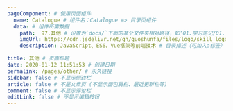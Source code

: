 ```yaml
---
pageComponent: # 使用页面组件
  name: Catalogue # 组件名：Catalogue => 目录页组件
  data: # 组件所需数据
    path:  97.其他 # 设置为`docs/`下面的某个文件夹相对路径，如‘01.学习笔记/01.前端’ 或 ’01.学习笔记‘ (有序号的要带序号)
    imgUrl: https://cdn.jsdelivr.net/gh/guoshunfa/files/logo/skill_logo/202109101827326.png # 目录页内的图片
    description: JavaScript、ES6、Vue框架等前端技术 # 目录描述（可加入a标签）

title: 其他 # 页面标题
date: 2020-01-12 11:51:53 # 创建日期
permalink: /pages/other/ # 永久链接
sidebar: false # 不显示侧边栏
article: false # 不是文章页 (不显示面包屑栏、最近更新栏等)
comment: false # 不显示评论栏
editLink: false # 不显示编辑按钮
---
```


